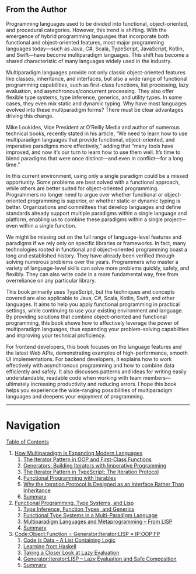 ## From the Author

Programming languages used to be divided into functional, object-oriented, and procedural categories. However, this trend is shifting. With the emergence of hybrid programming languages that incorporate both functional and object-oriented features, most major programming languages today—such as Java, C#, Scala, TypeScript, JavaScript, Kotlin, and Swift—have become multiparadigm languages. This shift has become a shared characteristic of many languages widely used in the industry.

Multiparadigm languages provide not only classic object-oriented features like classes, inheritance, and interfaces, but also a wide range of functional programming capabilities, such as first-class functions, list processing, lazy evaluation, and asynchronous/concurrent processing. They also offer flexible type systems, type inference, generics, and utility types. In some cases, they even mix static and dynamic typing. Why have most languages evolved into these multiparadigm forms? There must be clear advantages driving this change.

Mike Loukides, Vice President at O’Reilly Media and author of numerous technical books, recently stated in his article, “We need to learn how to use multiparadigm languages that provide functional, object-oriented, and imperative paradigms more effectively,” adding that “many tools have improved, and now it’s our turn to learn how to use them well. It’s time to blend paradigms that were once distinct—and even in conflict—for a long time.”

In this current environment, using only a single paradigm could be a missed opportunity. Some problems are best solved with a functional approach, while others are better suited for object-oriented programming. Programmers no longer need to argue over whether functional or object-oriented programming is superior, or whether static or dynamic typing is better. Organizations and committees that develop languages and define standards already support multiple paradigms within a single language and platform, enabling us to combine these paradigms within a single project—even within a single function.

We might be missing out on the full range of language-level features and paradigms if we rely only on specific libraries or frameworks. In fact, many technologies rooted in functional and object-oriented programming boast a long and established history. They have already been verified through solving numerous problems over the years. Programmers who master a variety of language-level skills can solve more problems quickly, safely, and flexibly. They can also write code in a more fundamental way, free from overreliance on any particular library.

This book primarily uses TypeScript, but the techniques and concepts covered are also applicable to Java, C#, Scala, Kotlin, Swift, and other languages. It aims to help you apply functional programming in practical settings, while continuing to use your existing environment and language. By providing solutions that combine object-oriented and functional programming, this book shows how to effectively leverage the power of multiparadigm languages, thus expanding your problem-solving capabilities and improving your technical proficiency.

For frontend developers, this book focuses on the language features and the latest Web APIs, demonstrating examples of high-performance, smooth UI implementations. For backend developers, it explains how to work effectively with asynchronous programming and how to combine data efficiently and safely. It also discusses patterns and ideas for writing easily understandable, readable code when working with team members—ultimately increasing productivity and reducing errors. I hope this book helps you experience the wide-ranging possibilities of multiparadigm languages and deepens your enjoyment of programming.

---

# Navigation

[Table of Contents](README.md)

1. [How Multiparadigm Is Expanding Modern Languages](1.0.-How-Multiparadigm-Is-Expanding-Modern-Languages.md)
   1. [The Iterator Pattern in OOP and First-Class Functions](1.1-The-Iterator-Pattern-in-OOP-and-First-Class-Functions.md)
   2. [Generators: Building Iterators with Imperative Programming](1.2-Generators:-Building-Iterators-with-Imperative-Programming.md)
   3. [The Iterator Pattern in TypeScript: The Iteration Protocol](1.3-The-Iterator-Pattern-in-TypeScript:-The-Iteration-Protocol.md)
   4. [Functional Programming with Iterables](1.4-Functional-Programming-with-Iterables.md)
   5. [Why the Iteration Protocol Is Designed as an Interface Rather Than Inheritance](1.5-Why-the-Iteration-Protocol-Is-Designed-as-an-Interface-Rather-Than-Inheritance.md)
   6. [Summary](1.6-Summary.md)
2. [Functional Programming, Type Systems, and Lisp](2.0-Functional-Programming,-Type-Systems,-and-Lisp.md)
   1. [Type Inference, Function Types, and Generics](2.1-Type-Inference,-Function-Types,-and-Generics.md)
   2. [Functional Type Systems in a Multi-Paradigm Language](2.2-Functional-Type-Systems-in-a-Multi-Paradigm-Language.md)
   3. [Multiparadigm Languages and Metaprogramming – From LISP](2.3-Multiparadigm-Languages-and-Metaprogramming-–-From-LISP.md)
   4. [Summary](2.4-Summary.md)
3. [Code:Object:Function = Generator:Iterator:LISP = IP:OOP:FP](3.0-Code%3AObject%3AFunction-=-Generator%3AIterator%3ALISP-=-IP%3AOOP%3AFP.md)
   1. [Code Is Data – A List Containing Logic](3.1-Code-Is-Data-–-A-List-Containing-Logic.md)
   2. [Learning from Haskell](3.2-Learning-from-Haskell.md)
   3. [Taking a Closer Look at Lazy Evaluation](3.3-Taking-a-Closer-Look-at-Lazy-Evaluation.md)
   4. [Generator:Iterator:LISP – Lazy Evaluation and Safe Composition](3.4-Generator:Iterator:LISP-–-Lazy-Evaluation-and-Safe-Composition.md)
   5. [Summary](3.5-Summary.md)